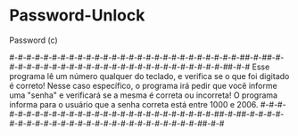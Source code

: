 # Password-Unlock

Password (c)

#-#-#-#-#-#-#-#-#-#-#-#-#-#-#-#-#-#-#-#-#-#-#-#-#-#-#-#_#-#-##-#-#-#-#-#-#-#-#-#-#-#-#-#-#-#-#-#-#-#-#-#-#-#-#-#-#-#_#-#-#
Esse programa lê um número qualquer do teclado, e verifica se o que foi digitado é correto!
Nesse caso específico, o programa irá pedir que você informe uma "senha" e verificará se a mesma é correta ou incorreta!
O programa informa para o usuário que a senha correta está entre 1000 e 2006.
#-#-#-#-#-#-#-#-#-#-#-#-#-#-#-#-#-#-#-#-#-#-#-#-#-#-#-#_#-#-##-#-#-#-#-#-#-#-#-#-#-#-#-#-#-#-#-#-#-#-#-#-#-#-#-#-#-#_#-#-#
